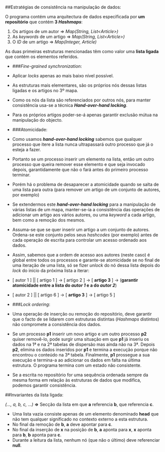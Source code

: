 ##Estratégias de consistência na manipulação de dados:

O programa contém uma arquitectura de dados especificada por **um repositório** que contém **3 *Hashmaps***:

1. Os artigos de um autor => *Map(String, List&lt;Article&gt;)*
2. As *keywords* de um artigo => *Map(String, List&lt;Article&gt;)*
3. O *ID* de um artigo => *Map(Integer, Article)*

As duas primeiras estruturas mencionadas têm como valor uma **lista ligada** que contém os elementos referidos.

* ###*Fine-grained synchronization*:
 * Aplicar *locks* apenas ao mais baixo nível possível.
 * As estruturas mais elementares, são os próprios nós dessas listas ligadas e os artigos no 3º mapa.
 * Como os nós da lista são referenciados por outros nós, para manter consistência usa-se a técnica ***Hand-over-hand locking***.
 * Para os próprios artigos poder-se-á apenas garantir exclusão mútua na manipulação do objecto.

* ###Atomicidade:
 * Como usamos ***hand-over-hand locking*** sabemos que qualquer processo que itere a lista nunca ultrapassará outro processo que já o esteja a fazer.
 * Portanto se um processo inserir um elemento na lista, então um outro processo que queira remover esse elemento e que seja invocado depois, garantidamente que não o fará antes do primeiro processo terminar.
 * Porém há o problema de desaparecer a atomicidade quando se salta de uma lista para outra (para remover um artigo de um conjunto de autores, por exemplo)
 * Se extendermos este ***hand-over-hand locking*** para a manipulação de várias listas de um mapa, manter-se-ia a consistência das operações de adicionar um artigo aos vários autores, ou uma *keyword* a cada artigo, bem como a remoção dos mesmos.
 * Assuma-se que se quer inserir um artigo a um conjunto de autores. Ordena-se este conjunto pelos seus *hashcodes* (por exemplo) antes de cada operação de escrita para controlar um acesso ordenado aos dados.
 * Assim, sabemos que a ordem de acesso aos autores (neste caso) é global entre todos os processos  e garante-se atomicidade se no final de uma iteração de uma lista, só se fizer *unlock* do nó dessa lista depois do *lock* do início da próxima lista a iterar:
 * [ autor 1 ] || [ artigo 1 ] -> [ artigo 2 ] -> [ **artigo 3** ] -> (**garantir atomicidade entre a lista do *autor 1* e a do *autor 2***)
 * [ autor 2 ] || [ artigo 6 ] -> [ **artigo 3** ] -> [ artigo 5 ]

* ###*Lock ordering*:
 * Uma operação de inserção ou remoção do repositório, deve garantir que o facto de se lidarem com estruturas distintas (*Hashmaps* distintos) não compromete a consistência dos dados.
 * Se um processo **p1** inserir um novo artigo e um outro processo **p2** quiser removê-lo, pode surgir uma situação em que **p1** já inseriu os dados na 1ª e na 2ª tabelas de dispersão mas ainda não na 3ª. Depois **p2**, elimina os dados inseridos por **p1** e termina a execução porque não encontrou o conteúdo na 3ª tabela. Finalmente, **p1** prossegue a sua execução e termina-a ao adicionar os dados em falta na última estrutura. O programa termina com um estado não consistente.
 * Se a escrita no repositório for uma sequência ordenada sempre da mesma forma em relação às estruturas de dados que modifica, podemos garantir consistência.

##Invariantes da lista ligada:

*(..., a, b, c, ...)* **=>** Secção da lista em que **a** referencia **b**, que referencia **c**.

* Uma lista vazia consiste apenas de um elemento denominado **head** que não tem qualquer significado no contexto externo a esta estrutura.
* No final da remoção de **b**, **a** deve apontar para **c**.
* No final da inserção de **x** na posição de **b**, **a** aponta para **x**, **x** aponta para **b**, **b** aponta para **c**.
* Durante a leitura da lista, nenhum nó (que não o último) deve referenciar **null**.